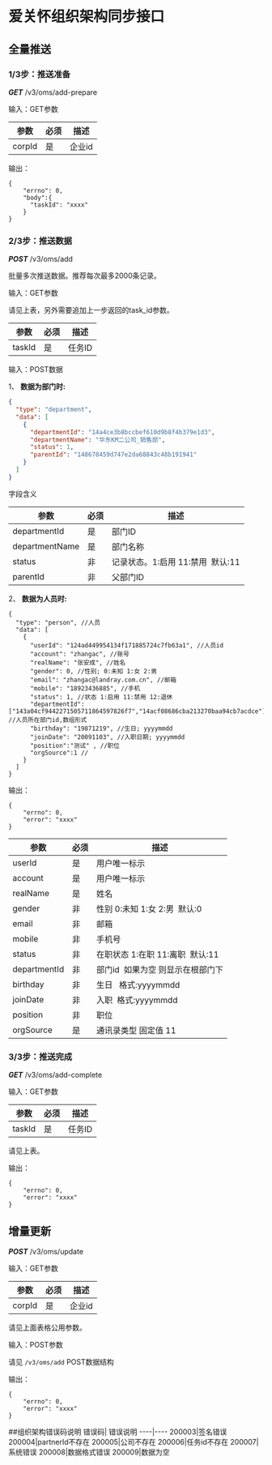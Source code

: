 # 爱关怀组织架构同步接口


## 全量推送

### 1/3步：推送准备

***GET*** /v3/oms/add-prepare

输入：GET参数

参数 | 必须 | 描述
----|------|---- 
corpId | 是  | 企业id

输出：

```
{
	"errno": 0,	
	"body":{
	  "taskId": "xxxx"	 
	}
}
```

### 2/3步：推送数据

***POST*** /v3/oms/add

批量多次推送数据。推荐每次最多2000条记录。

输入：GET参数

请见上表，另外需要追加上一步返回的task_id参数。

参数 | 必须 | 描述
----|------|----
taskId | 是  | 任务ID

输入：POST数据

1、 **数据为部门时:**

```JSON
{
  "type": "department", 
  "data": [
    {
      "departmentId": "14a4ce3b8bccbef610d9b8f4b379e1d3",
      "departmentName": "华东KM二公司_销售部",
      "status": 1,
      "parentId": "148678459d747e2da68843c48b191941"
    }
  ]
}
```


字段含义

参数 | 必须 | 描述
----|------|----
departmentId | 是  | 部门ID
departmentName | 是  | 部门名称
status | 非  | 记录状态。1:启用 11:禁用  默认:11
parentId | 非 | 父部门ID




2、 **数据为人员时:**

```
{
  "type": "person", //人员
  "data": [
    {
      "userId": "124ad449954134f171885724c7fb63a1", //人员id
      "account": "zhangac", //账号
      "realName": "张安成", //姓名
      "gender": 0, //性别; 0:未知 1:女 2:男
      "email": "zhangac@landray.com.cn", //邮箱
      "mobile": "18923436885", //手机
      "status": 1, //状态 1:启用 11:禁用 12:退休
      "departmentId": ["143a04cf9442271505711864597826f7","14acf08686cba213270baa94cb7acdce"], //人员所在部门id,数组形式
      "birthday": "19871219", //生日; yyyymmdd
      "joinDate": "20091103", //入职日期; yyyymmdd
      "position":"测试" , //职位 
      "orgSource":1 //
    }
  ]
}
```

输出：

```
{
	"errno": 0,
	"error": "xxxx"
}
```
参数 | 必须 | 描述
----|------|----
userId | 是  | 用户唯一标示
account | 是  | 用户唯一标示
realName | 是  | 姓名
gender | 非 | 性别  0:未知  1:女 2:男  默认:0
email | 非  | 邮箱
mobile | 非  | 手机号
status | 非  | 在职状态  1:在职 11:离职  默认:11
departmentId | 非  | 部门id  如果为空 则显示在根部门下
birthday | 非 | 生日   格式:yyyymmdd
joinDate | 非  | 入职  格式:yyyymmdd
position | 非  | 职位
orgSource | 是  | 通讯录类型 固定值 11  



### 3/3步：推送完成

***GET*** /v3/oms/add-complete

输入：GET参数

参数 | 必须 | 描述
----|------|----
taskId | 是  | 任务ID

请见上表。

输出：

```
{
	"errno": 0,
	"error": "xxxx"
}
```


## 增量更新

***POST*** /v3/oms/update

输入：GET参数

参数 | 必须 | 描述
----|------|---- 
corpId | 是  | 企业id

请见上面表格公用参数。

输入：POST参数

请见 ``/v3/oms/add`` POST数据结构

输出：

```
{
	"errno": 0,
	"error": "xxxx"
}
```
##组织架构错误码说明
  错误码| 错误说明
----|----
200003|签名错误
200004|partnerId不存在
200005|公司不存在
200006|任务id不存在
200007|系统错误
200008|数据格式错误
200009|数据为空
